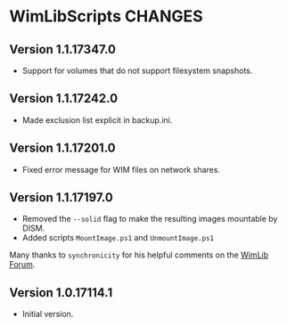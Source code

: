 <!--
Original work Copyright (c) 2017 Dr. Frank Heimes (twitter.com/DrFGHde, www.facebook.com/dr.frank.heimes)

Permission is hereby granted, free of charge, to any person obtaining a copy
of this software and associated documentation files (the "Software"), to deal
in the Software without restriction, including without limitation the rights
to use, copy, modify, merge, publish, distribute, sublicense, and/or sell
copies of the Software, and to permit persons to whom the Software is
furnished to do so, subject to the following conditions:

The above copyright notice and this permission notice shall be
included in all copies or substantial portions of the Software.

THE SOFTWARE IS PROVIDED "AS IS", WITHOUT WARRANTY OF ANY KIND, EXPRESS OR
IMPLIED, INCLUDING BUT NOT LIMITED TO THE WARRANTIES OF MERCHANTABILITY,
FITNESS FOR A PARTICULAR PURPOSE AND NON-INFRINGEMENT. IN NO EVENT SHALL THE
AUTHORS OR COPYRIGHT HOLDERS BE LIABLE FOR ANY CLAIM, DAMAGES OR OTHER
LIABILITY, WHETHER IN AN ACTION OF CONTRACT, TORT OR OTHERWISE, ARISING FROM,
OUT OF OR IN CONNECTION WITH THE SOFTWARE OR THE USE OR OTHER DEALINGS IN THE
SOFTWARE.
-->

# WimLibScripts CHANGES

## Version 1.1.17347.0

* Support for volumes that do not support filesystem snapshots.

## Version 1.1.17242.0

* Made exclusion list explicit in backup.ini.

## Version 1.1.17201.0

* Fixed error message for WIM files on network shares.

## Version 1.1.17197.0

* Removed the `--solid` flag to make the resulting images mountable by DISM.
* Added scripts `MountImage.ps1` and `UnmountImage.ps1`

Many thanks to `synchronicity` for his helpful comments on the [WimLib Forum](https://wimlib.net/forums/viewtopic.php?f=1&t=310).

## Version 1.0.17114.1

* Initial version.
